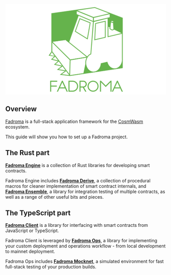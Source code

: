 
![](./logo.svg)

## Overview

[Fadroma](https://fadroma.tech) is a full-stack application framework
for the [CosmWasm](https://cosmwasm.com/) ecosystem.

This guide will show you how to set up a Fadroma project.

## The Rust part

[**Fadroma Engine**](https://fadroma.tech/rs/fadroma/index.html) is a collection of
Rust libraries for developing smart contracts.

Fadroma Engine includes [**Fadroma Derive**](https://fadroma.tech/rs/fadroma_proc_derive/index.html),
a collection of procedural macros for cleaner implementation of smart contract internals,
and [**Fadroma Ensemble**](https://fadroma.tech/rs/fadroma/ensemble/index.html), a library
for integration testing of multiple contracts, as well as a range of other useful bits and pieces.

## The TypeScript part

[**Fadroma Client**](https://fadroma.tech/js/modules/_fadroma_client.html) is a library for
interfacing with smart contracts from JavaScript or TypeScript.

Fadroma Client is leveraged by [**Fadroma Ops**](https://fadroma.tech/js/modules/_fadroma_ops.html),
a library for implementing your custom deployment and operations workflow - from local development
to mainnet deployment.

Fadroma Ops includes [**Fadroma Mocknet**](https://fadroma.tech/js/classes/_fadroma_ops.Mocknet.html),
a simulated environment for fast full-stack testing of your production builds.
